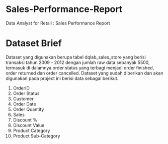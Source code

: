 # Sales-Performance-Report
Data Analyst for Retail : Sales Performance Report

# Dataset Brief
Dataset yang digunakan berupa tabel dqlab_sales_store yang berisi transaksi tahun 2009 - 2012 dengan jumlah raw data sebanyak 5500, termasuk di dalamnya order status yang terbagi menjadi order finished, order returned dan order cancelled.
Dataset yang sudah diberikan dan akan digunakan pada project ini berisi data sebagai berikut.
1.	OrderID
2.	Order Status
3.	Customer
4.	Order Date
5.	Order Quantity
6.	Sales
7.	Discount %
8.	Discount Value
9.	Product Category
10.	Product Sub-Category

